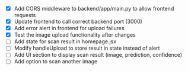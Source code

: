 - [x] Add CORS middleware to backend/app/main.py to allow frontend requests
- [x] Update frontend to call correct backend port (3000)
- [x] Add error alert in frontend for upload failures
- [x] Test the image upload functionality after changes
- [ ] Add state for scan result in homepage.jsx
- [ ] Modify handleUpload to store result in state instead of alert
- [ ] Add UI section to display scan result (image, prediction, confidence)
- [ ] Add option to scan another image
